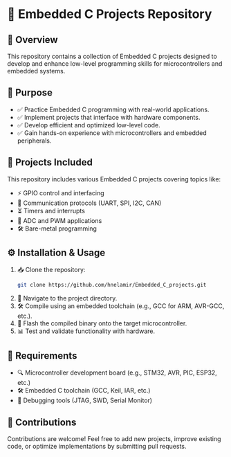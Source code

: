 # 🔌 Embedded C Projects Repository

## 📌 Overview
This repository contains a collection of Embedded C projects designed to develop and enhance low-level programming skills for microcontrollers and embedded systems.

## 🎯 Purpose
- ✅ Practice Embedded C programming with real-world applications.
- ✅ Implement projects that interface with hardware components.
- ✅ Develop efficient and optimized low-level code.
- ✅ Gain hands-on experience with microcontrollers and embedded peripherals.

## 📂 Projects Included
This repository includes various Embedded C projects covering topics like:
- ⚡ GPIO control and interfacing
- 📡 Communication protocols (UART, SPI, I2C, CAN)
- ⏳ Timers and interrupts
- 🔢 ADC and PWM applications
- 🛠️ Bare-metal programming

## ⚙️ Installation & Usage
1. 📥 Clone the repository:
   ```sh
   git clone https://github.com/hnelamir/Embedded_C_projects.git
   ```
2. 📂 Navigate to the project directory.
3. 🛠️ Compile using an embedded toolchain (e.g., GCC for ARM, AVR-GCC, etc.).
4. 🔄 Flash the compiled binary onto the target microcontroller.
5. 📊 Test and validate functionality with hardware.

## 🔧 Requirements
- 🔍 Microcontroller development board (e.g., STM32, AVR, PIC, ESP32, etc.)
- 🛠️ Embedded C toolchain (GCC, Keil, IAR, etc.)
- 🔌 Debugging tools (JTAG, SWD, Serial Monitor)

## 🤝 Contributions
Contributions are welcome! Feel free to add new projects, improve existing code, or optimize implementations by submitting pull requests.
